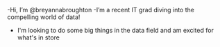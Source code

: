 -Hi, I’m @breyannabroughton
-I’m a recent IT grad diving into the compelling world of data!
- I'm looking to do some big things in the data field and am excited for what's in store


<!---
breyannabroughton/breyannabroughton is a ✨ special ✨ repository because its `README.md` (this file) appears on your GitHub profile.
You can click the Preview link to take a look at your changes.
--->
